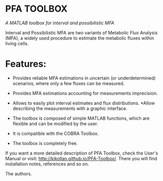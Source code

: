 # PFA TOOLBOX
_A MATLAB toolbox for interval and possibilistic MFA_

Interval and Possibilistic MFA are two variants of Metabolic Flux Analysis (MFA), a widely used procedure to estimate the metabolic fluxes within living cells. 

# Features:

* Provides reliable MFA estimations in uncertain (or underdetermined) scenarios, where only a few fluxes can be measured.

* Provides MFA estimations accounting for measurements imprecision.

* Allows to easily plot interval estimates and flux distributions. *Allow describing the measurements with a graphic interface.

* The toolbox is composed of simple MATLAB functions, which are flexible and can be modified by the user.

* It is compatible with the COBRA Toolbox.

* The toolbox is completely free.

If you want a more detailed description of PFA Toolbox, check the User's Manual or visit: http://kikollan.github.io/PFA-Toolbox/. There you will find installation notes, references and so on.

The authors.
